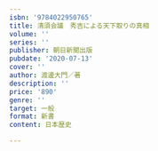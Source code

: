 ```yaml
---
isbn: '9784022950765'
title: 清須会議　秀吉による天下取りの真相
volume: ''
series: ''
publisher: 朝日新聞出版
pubdate: '2020-07-13'
cover: ''
author: 渡邊大門／著
description: ''
price: '890'
genre: ''
target: 一般
format: 新書
content: 日本歴史

---
```

